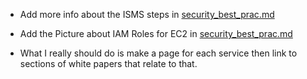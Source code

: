- Add more info about the ISMS steps in [security_best_prac.md](./security_best_prac.md)
- Add the Picture about IAM Roles for EC2 in [security_best_prac.md](./security_best_prac.md)

- What I really should do is make a page for each service then link to sections of white papers that relate to that.

